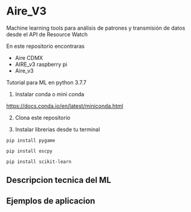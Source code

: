 # Aire_V3 
Machine learning tools para análisis de patrones y transmisión de datos desde el API de Resource Watch

En este repositorio encontraras 
- Aire CDMX
- AIRE_v3 raspberry pi
- Aire_v3

Tutorial para ML en python 3.7.7

1. Instalar conda o mini conda

https://docs.conda.io/en/latest/miniconda.html

2. Clona este repositorio

3. Instalar librerias desde tu terminal 

```
pip install pygame

pip install oscpy

pip install scikit-learn

```


## Descripcion tecnica del ML

## Ejemplos de aplicacion


